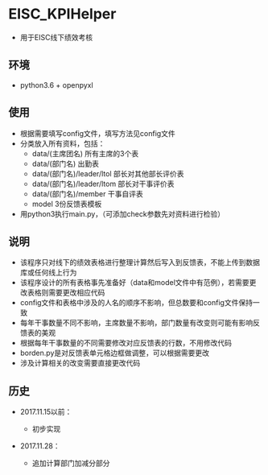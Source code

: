# EISC_KPIHelper
- 用于EISC线下绩效考核

## 环境
- python3.6 + openpyxl

## 使用

- 根据需要填写config文件，填写方法见config文件
- 分类放入所有资料，包括：
    - data/(主席团名) 所有主席的3个表
    - data/(部门名) 出勤表
    - data/(部门名)/leader/ltol 部长对其他部长评价表
    - data/(部门名)/leader/ltom 部长对干事评价表
    - data/(部门名)/member 干事自评表
    - model 3份反馈表模板
 - 用python3执行main.py，（可添加check参数先对资料进行检验）

## 说明

- 该程序只对线下的绩效表格进行整理计算然后写入到反馈表，不能上传到数据库或任何线上行为
- 该程序设计的所有表格事先准备好（data和model文件中有范例），若需要更改表格则需要更改相应代码
- config文件和表格中涉及的人名的顺序不影响，但总数要和config文件保持一致
- 每年干事数量不同不影响，主席数量不影响，部门数量有改变则可能有影响反馈表的美观
- 根据每年干事数量的不同需要修改对应反馈表的行数，不用修改代码
- borden.py是对反馈表单元格边框做调整，可以根据需要更改
- 涉及计算相关的改变需要直接更改代码 

## 历史

 - 2017.11.15以前：
   + 初步实现
   
 - 2017.11.28：
   + 追加计算部门加减分部分
